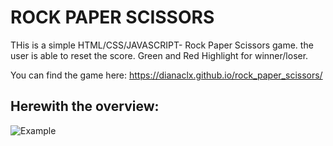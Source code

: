 # ROCK PAPER SCISSORS

THis is a simple HTML/CSS/JAVASCRIPT- Rock Paper Scissors game. 
the user is able to reset the score.
Green and Red Highlight for winner/loser.

You can find the game here: 
https://dianaclx.github.io/rock_paper_scissors/

## Herewith the overview: 

<img src="https://media.giphy.com/media/db3XoVGal3PDaPD2st/giphy.gif" alt="Example"/>    


